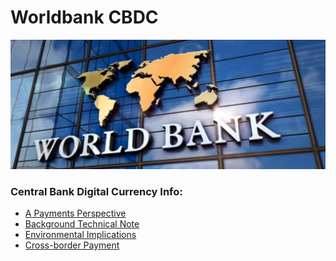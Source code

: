 
# Worldbank CBDC

![](../img/worldbank.png)  

### Central Bank Digital Currency Info:

- [A Payments Perspective](https://openknowledge.worldbank.org/handle/10986/36765)
- [Background Technical Note](https://openknowledge.worldbank.org/handle/10986/36766)
- [Environmental Implications](https://openknowledge.worldbank.org/handle/10986/37702)
- [Cross-border Payment](https://openknowledge.worldbank.org/handle/10986/36764)